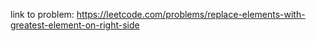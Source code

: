 link to problem: https://leetcode.com/problems/replace-elements-with-greatest-element-on-right-side
